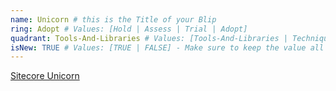```yaml
---
name: Unicorn # this is the Title of your Blip
ring: Adopt # Values: [Hold | Assess | Trial | Adopt]
quadrant: Tools-And-Libraries # Values: [Tools-And-Libraries | Techniques | Modules | Products] - Make sure to keep these exact values, the Radar is also case sensitive.
isNew: TRUE # Values: [TRUE | FALSE] - Make sure to keep the value all uppercase.
---
```

[Sitecore Unicorn](https://github.com/SitecoreUnicorn/Unicorn) 
